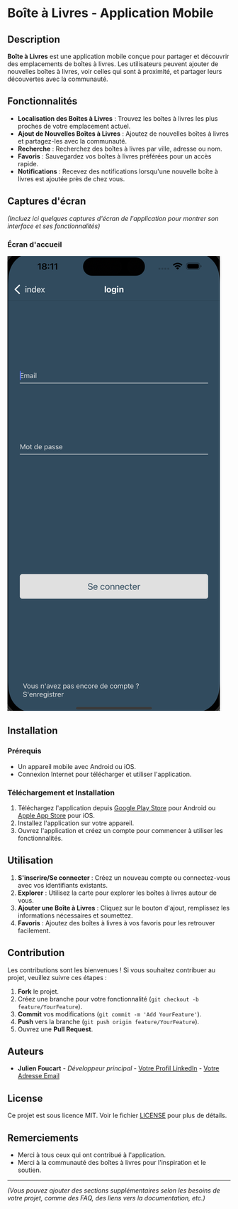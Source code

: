 # Boîte à Livres - Application Mobile

## Description
**Boîte à Livres** est une application mobile conçue pour partager et découvrir des emplacements de boîtes à livres. Les utilisateurs peuvent ajouter de nouvelles boîtes à livres, voir celles qui sont à proximité, et partager leurs découvertes avec la communauté.

## Fonctionnalités
- **Localisation des Boîtes à Livres** : Trouvez les boîtes à livres les plus proches de votre emplacement actuel.
- **Ajout de Nouvelles Boîtes à Livres** : Ajoutez de nouvelles boîtes à livres et partagez-les avec la communauté.
- **Recherche** : Recherchez des boîtes à livres par ville, adresse ou nom.
- **Favoris** : Sauvegardez vos boîtes à livres préférées pour un accès rapide.
- **Notifications** : Recevez des notifications lorsqu'une nouvelle boîte à livres est ajoutée près de chez vous.

## Captures d'écran
*(Incluez ici quelques captures d'écran de l'application pour montrer son interface et ses fonctionnalités)*

### Écran d'accueil
![Écran d'accueil](screenshots/loginPage.png)

## Installation

### Prérequis
- Un appareil mobile avec Android ou iOS.
- Connexion Internet pour télécharger et utiliser l'application.

### Téléchargement et Installation
1. Téléchargez l'application depuis [Google Play Store](#) pour Android ou [Apple App Store](#) pour iOS.
2. Installez l'application sur votre appareil.
3. Ouvrez l'application et créez un compte pour commencer à utiliser les fonctionnalités.

## Utilisation
1. **S'inscrire/Se connecter** : Créez un nouveau compte ou connectez-vous avec vos identifiants existants.
2. **Explorer** : Utilisez la carte pour explorer les boîtes à livres autour de vous.
3. **Ajouter une Boîte à Livres** : Cliquez sur le bouton d'ajout, remplissez les informations nécessaires et soumettez.
4. **Favoris** : Ajoutez des boîtes à livres à vos favoris pour les retrouver facilement.

## Contribution
Les contributions sont les bienvenues ! Si vous souhaitez contribuer au projet, veuillez suivre ces étapes :

1. **Fork** le projet.
2. Créez une branche pour votre fonctionnalité (`git checkout -b feature/YourFeature`).
3. **Commit** vos modifications (`git commit -m 'Add YourFeature'`).
4. **Push** vers la branche (`git push origin feature/YourFeature`).
5. Ouvrez une **Pull Request**.

## Auteurs
- **Julien Foucart** - *Développeur principal* - [Votre Profil LinkedIn](#) - [Votre Adresse Email](mailto:julien.foucart@example.com)

## License
Ce projet est sous licence MIT. Voir le fichier [LICENSE](LICENSE) pour plus de détails.

## Remerciements
- Merci à tous ceux qui ont contribué à l'application.
- Merci à la communauté des boîtes à livres pour l'inspiration et le soutien.

---

*(Vous pouvez ajouter des sections supplémentaires selon les besoins de votre projet, comme des FAQ, des liens vers la documentation, etc.)*
